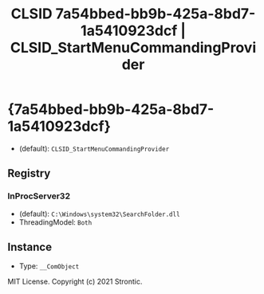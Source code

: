 ﻿---
title: "CLSID 7a54bbed-bb9b-425a-8bd7-1a5410923dcf | CLSID_StartMenuCommandingProvider"
excerpt: What is COM-Object CLSID 7a54bbed-bb9b-425a-8bd7-1a5410923dcf?
---

# {7a54bbed-bb9b-425a-8bd7-1a5410923dcf}

* (default): `CLSID_StartMenuCommandingProvider`

## Registry


### InProcServer32

* (default): `C:\Windows\system32\SearchFolder.dll`
* ThreadingModel: `Both`

## Instance

* Type: `__ComObject`

MIT License. Copyright (c) 2021 Strontic.


